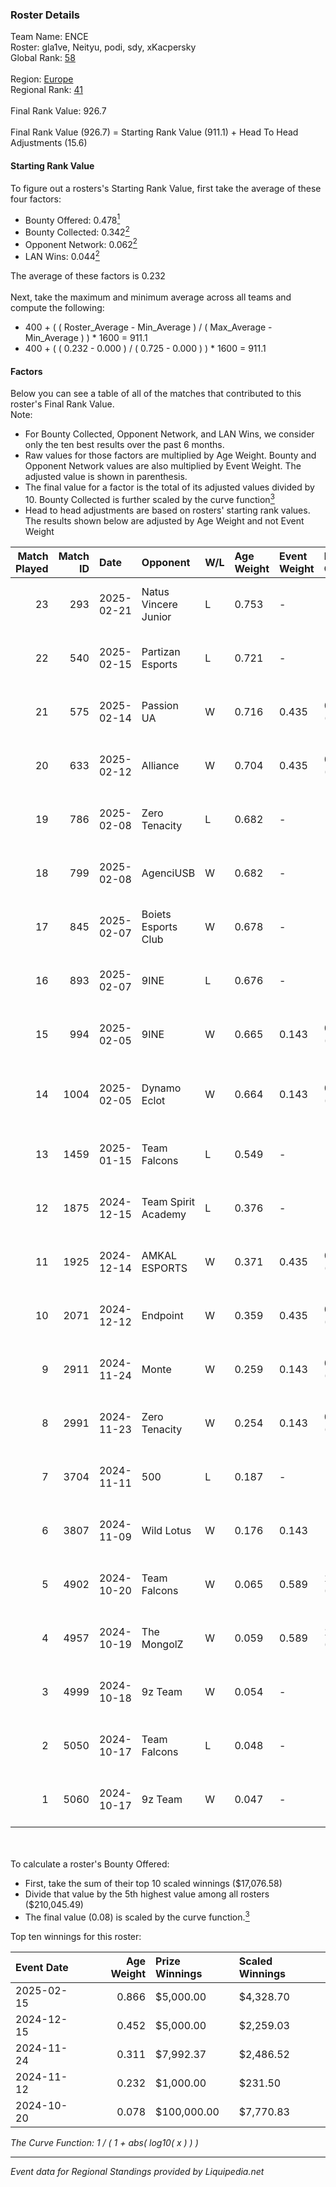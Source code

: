 ### Roster Details<br />
Team Name: ENCE<br />
Roster: gla1ve, Neityu, podi, sdy, xKacpersky<br />
Global Rank: [58](../standings_global.md)<br />
<br />
Region: [Europe]( ../standings_europe.md)<br />
Regional Rank: [41]( ../standings_europe.md)<br />
<br />
Final Rank Value:  926.7<br />
<br />
Final Rank Value (926.7) = Starting Rank Value (911.1) + Head To Head Adjustments (15.6)<br />

#### Starting Rank Value<br />
To figure out a rosters's Starting Rank Value, first take the average of these four factors:<br />
- Bounty Offered: 0.478[<sup>1</sup>](#table2)
- Bounty Collected: 0.342[<sup>2</sup>](#table1)
- Opponent Network: 0.062[<sup>2</sup>](#table1)
- LAN Wins: 0.044[<sup>2</sup>](#table1)

The average of these factors is 0.232<br />
<br />
Next, take the maximum and minimum average across all teams and compute the following:<br />
- 400 + ( ( Roster_Average - Min_Average ) / ( Max_Average - Min_Average ) ) * 1600 = 911.1
- 400 + ( ( 0.232 - 0.000 ) / ( 0.725 - 0.000 ) ) * 1600 = 911.1


#### Factors<br />
Below you can see a table of all of the matches that contributed to this roster's Final Rank Value.<br />
Note:<br />

- For Bounty Collected, Opponent Network, and LAN Wins, we consider only the ten best results over the past 6 months.
- Raw values for those factors are multiplied by Age Weight. Bounty and Opponent Network values are also multiplied by Event Weight. The adjusted value is shown in parenthesis.
- The final value for a factor is the total of its adjusted values divided by 10. Bounty Collected is further scaled by the curve function[<sup>3</sup>](#curveFunction)
- Head to head adjustments are based on rosters' starting rank values. The results shown below are adjusted by Age Weight and not Event Weight
<span id="table1"></span><br />


| Match Played | Match ID | Date       | Opponent             | W/L | Age Weight | Event Weight | Bounty Collected | Opponent Network | LAN Wins  | H2H Adj. | Roster                                        |
| -: | -: | :- | :- | :- | :- | :- | :- | :- | :- | -: | :- |
|           23 |      293 | 2025-02-21 | Natus Vincere Junior | L   | 0.753      | -            | -                | -                | -         |   -10.88 | gla1ve, Neityu, podi, sdy, xKacpersky         |
|           22 |      540 | 2025-02-15 | Partizan Esports     | L   | 0.721      | -            | -                | -                | -         |    -8.15 | gla1ve, Neityu, podi, sdy, xKacpersky         |
|           21 |      575 | 2025-02-14 | Passion UA           | W   | 0.716      | 0.435        | 0.009 (0.003)    | 0.262 (0.098)    | 0 (0.000) |    10.76 | gla1ve, Neityu, podi, sdy, xKacpersky         |
|           20 |      633 | 2025-02-12 | Alliance             | W   | 0.704      | 0.435        | 0.013 (0.005)    | 0.516 (0.190)    | 0 (0.000) |     9.47 | gla1ve, Neityu, podi, sdy, xKacpersky         |
|           19 |      786 | 2025-02-08 | Zero Tenacity        | L   | 0.682      | -            | -                | -                | -         |   -12.31 | gla1ve, Neityu, podi, sdy, xKacpersky         |
|           18 |      799 | 2025-02-08 | AgenciUSB            | W   | 0.682      | -            | -                | -                | 0 (0.000) |     1.63 | gla1ve, Neityu, podi, sdy, xKacpersky         |
|           17 |      845 | 2025-02-07 | Boiets Esports Club  | W   | 0.678      | -            | -                | -                | 0 (0.000) |     1.01 | gla1ve, Neityu, podi, sdy, xKacpersky         |
|           16 |      893 | 2025-02-07 | 9INE                 | L   | 0.676      | -            | -                | -                | -         |   -10.88 | gla1ve, Neityu, podi, sdy, xKacpersky         |
|           15 |      994 | 2025-02-05 | 9INE                 | W   | 0.665      | 0.143        | 0.039 (0.004)    | 0.876 (0.100)    | 0 (0.000) |    10.03 | gla1ve, Neityu, podi, sdy, xKacpersky         |
|           14 |     1004 | 2025-02-05 | Dynamo Eclot         | W   | 0.664      | 0.143        | 0.114 (0.013)    | 0.468 (0.053)    | 0 (0.000) |    13.01 | gla1ve, myltsi, Neityu, podi, sdy, xKacpersky |
|           13 |     1459 | 2025-01-15 | Team Falcons         | L   | 0.549      | -            | -                | -                | -         |    -0.06 | gla1ve, Neityu, podi, sdy, xKacpersky         |
|           12 |     1875 | 2024-12-15 | Team Spirit Academy  | L   | 0.376      | -            | -                | -                | -         |    -5.26 | gla1ve, Neityu, podi, sdy, xKacpersky         |
|           11 |     1925 | 2024-12-14 | AMKAL ESPORTS        | W   | 0.371      | 0.435        | 0.018 (0.003)    | 0.300 (0.058)    | -         |     4.02 | gla1ve, Neityu, podi, sdy, xKacpersky         |
|           10 |     2071 | 2024-12-12 | Endpoint             | W   | 0.359      | 0.435        | 0.007 (0.001)    | 0.225 (0.042)    | -         |     2.91 | gla1ve, Neityu, podi, sdy, xKacpersky         |
|            9 |     2911 | 2024-11-24 | Monte                | W   | 0.259      | 0.143        | 0.023 (0.001)    | -                | -         |     2.97 | gla1ve, Neityu, podi, sdy, xKacpersky         |
|            8 |     2991 | 2024-11-23 | Zero Tenacity        | W   | 0.254      | 0.143        | 0.020 (0.001)    | 0.778 (0.034)    | -         |     3.88 | gla1ve, Neityu, podi, sdy, xKacpersky         |
|            7 |     3704 | 2024-11-11 | 500                  | L   | 0.187      | -            | -                | -                | -         |    -1.92 | gla1ve, Neityu, podi, sdy, xKacpersky         |
|            6 |     3807 | 2024-11-09 | Wild Lotus           | W   | 0.176      | 0.143        | -                | 0.334 (0.010)    | -         |     0.83 | gla1ve, Neityu, podi, sdy, xKacpersky         |
|            5 |     4902 | 2024-10-20 | Team Falcons         | W   | 0.065      | 0.589        | 1.000 (0.046)    | 0.495 (0.023)    | 1 (0.078) |     2.03 | gla1ve, Neityu, podi, sdy, xKacpersky         |
|            4 |     4957 | 2024-10-19 | The MongolZ          | W   | 0.059      | 0.589        | 1.000 (0.042)    | 0.374 (0.016)    | 1 (0.071) |     1.85 | gla1ve, Neityu, podi, sdy, xKacpersky         |
|            3 |     4999 | 2024-10-18 | 9z Team              | W   | 0.054      | -            | -                | -                | 1 (0.065) |     0.33 | gla1ve, Neityu, podi, sdy, xKacpersky         |
|            2 |     5050 | 2024-10-17 | Team Falcons         | L   | 0.048      | -            | -                | -                | -         |    -0.01 | gla1ve, Neityu, podi, sdy, xKacpersky         |
|            1 |     5060 | 2024-10-17 | 9z Team              | W   | 0.047      | -            | -                | -                | 1 (0.057) |     0.29 | gla1ve, Neityu, podi, sdy, xKacpersky         |

<br />
<span id="table2"></span><br />
To calculate a roster's Bounty Offered:<br />

- First, take the sum of their top 10 scaled winnings ($17,076.58)
- Divide that value by the 5th highest value among all rosters ($210,045.49)
- The final value (0.08) is scaled by the curve function.[<sup>3</sup>](#curveFunction)

Top ten winnings for this roster:<br />

| Event Date | Age Weight | Prize Winnings | Scaled Winnings |
| :- | -: | :- | :- |
| 2025-02-15 |      0.866 | $5,000.00      | $4,328.70       |
| 2024-12-15 |      0.452 | $5,000.00      | $2,259.03       |
| 2024-11-24 |      0.311 | $7,992.37      | $2,486.52       |
| 2024-11-12 |      0.232 | $1,000.00      | $231.50         |
| 2024-10-20 |      0.078 | $100,000.00    | $7,770.83       |


<span id="curveFunction"></span>_The Curve Function: 1 / ( 1 + abs( log10( x ) ) )_<br />

---
_Event data for Regional Standings provided by Liquipedia.net_<br />

